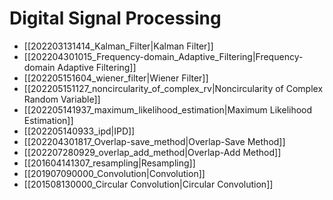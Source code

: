 # Digital Signal Processing

* [[202203131414_Kalman_Filter|Kalman Filter]]
* [[202204301015_Frequency-domain_Adaptive_Filtering|Frequency-domain Adaptive Filtering]]
* [[202205151604_wiener_filter|Wiener Filter]]
* [[202205151127_noncircularity_of_complex_rv|Noncircularity of Complex Random Variable]]
* [[202205141937_maximum_likelihood_estimation|Maximum Likelihood Estimation]] 
* [[202205140933_ipd|IPD]]
* [[202204301817_Overlap-save_method|Overlap-Save Method]]
* [[202207280929_overlap_add_method|Overlap-Add Method]]
* [[201604141307_resampling|Resampling]]
* [[201907090000_Convolution|Convolution]]
* [[201508130000_Circular Convolution|Circular Convolution]]
